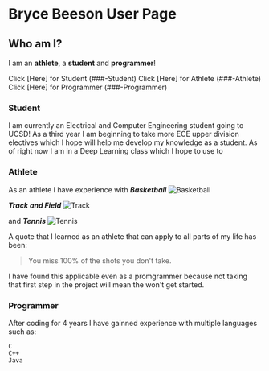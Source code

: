# Bryce Beeson User Page
## Who am I?

I am an **athlete**, a **student** and **programmer**!

Click [Here] for Student (###-Student)
Click [Here] for Athlete (###-Athlete)
Click [Here] for Programmer (###-Programmer)

### Student

I am currently an Electrical and Computer Engineering student going to UCSD!
As a third year I am beginning to take more ECE upper division electives which I hope will help me develop my knowledge as a student. 
As of right now I am in a Deep Learning class which I hope to use to 

### Athlete

As an athlete I have experience with 
***Basketball***
![Basketball](https://stacknj.com/wp-content/uploads/2021/08/basketball.jpeg)

***Track and Field***
![Track](https://i.ytimg.com/vi/9BsDZ-PFhOU/maxresdefault.jpg)

and ***Tennis***
![Tennis](https://photoresources.wtatennis.com/photo-resources/2019/08/15/dbb59626-9254-4426-915e-57397b6d6635/tennis-origins-e1444901660593.jpg?width=1200&height=630)

A quote that I learned as an athlete that can apply to all parts of my life has been: 

> You miss 100% of the shots you don't take. 

I have found this applicable even as a promgrammer because not taking that first step in the project will mean the won't get started.


### Programmer

After coding for 4 years I have gainned experience with multiple languages such as:
```
C
C++
Java
```


